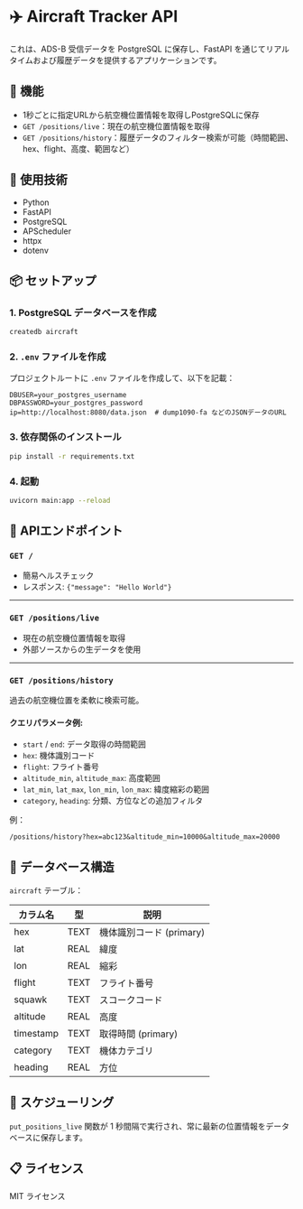# ✈️ Aircraft Tracker API

これは、ADS-B 受信データを PostgreSQL に保存し、FastAPI を通じてリアルタイムおよび履歴データを提供するアプリケーションです。

## 🚀 機能

* 1秒ごとに指定URLから航空機位置情報を取得しPostgreSQLに保存
* `GET /positions/live`：現在の航空機位置情報を取得
* `GET /positions/history`：履歴データのフィルター検索が可能（時間範囲、hex、flight、高度、範囲など）

## 🧱 使用技術

* Python
* FastAPI
* PostgreSQL
* APScheduler
* httpx
* dotenv

## 📦 セットアップ

### 1. PostgreSQL データベースを作成

```bash
createdb aircraft
```

### 2. `.env` ファイルを作成

プロジェクトルートに `.env` ファイルを作成して、以下を記載：

```env
DBUSER=your_postgres_username
DBPASSWORD=your_postgres_password
ip=http://localhost:8080/data.json  # dump1090-fa などのJSONデータのURL
```

### 3. 依存関係のインストール

```bash
pip install -r requirements.txt
```


### 4. 起動

```bash
uvicorn main:app --reload
```

## 📡 APIエンドポイント

### `GET /`

* 簡易ヘルスチェック
* レスポンス: `{"message": "Hello World"}`

---

### `GET /positions/live`

* 現在の航空機位置情報を取得
* 外部ソースからの生データを使用

---

### `GET /positions/history`

過去の航空機位置を柔軟に検索可能。

#### クエリパラメータ例:

* `start` / `end`: データ取得の時間範囲
* `hex`: 機体識別コード
* `flight`: フライト番号
* `altitude_min`, `altitude_max`: 高度範囲
* `lat_min`, `lat_max`, `lon_min`, `lon_max`: 緯度縮彩の範囲
* `category`, `heading`: 分類、方位などの追加フィルタ

例：

```
/positions/history?hex=abc123&altitude_min=10000&altitude_max=20000
```

## 💠 データベース構造

`aircraft` テーブル：

| カラム名      | 型    | 説明                |
| --------- | ---- | ----------------- |
| hex       | TEXT | 機体識別コード (primary) |
| lat       | REAL | 緯度                |
| lon       | REAL | 縮彩                |
| flight    | TEXT | フライト番号            |
| squawk    | TEXT | スコークコード           |
| altitude  | REAL | 高度                |
| timestamp | TEXT | 取得時間 (primary)    |
| category  | TEXT | 機体カテゴリ            |
| heading   | REAL | 方位                |

## 🔄 スケジューリング

`put_positions_live` 関数が 1 秒間隔で実行され、常に最新の位置情報をデータベースに保存します。

## 📋 ライセンス

MIT ライセンス
